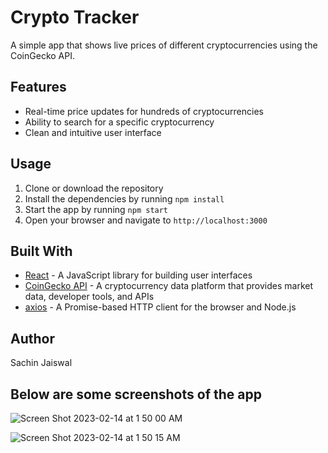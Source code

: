 # Crypto Tracker

A simple app that shows live prices of different cryptocurrencies using the CoinGecko API.

## Features

- Real-time price updates for hundreds of cryptocurrencies
- Ability to search for a specific cryptocurrency
- Clean and intuitive user interface

## Usage

1. Clone or download the repository
2. Install the dependencies by running `npm install`
3. Start the app by running `npm start`
4. Open your browser and navigate to `http://localhost:3000`

## Built With

- [React](https://reactjs.org) - A JavaScript library for building user interfaces
- [CoinGecko API](https://www.coingecko.com/api/docs/v3#/coins/get_coins_list) - A cryptocurrency data platform that provides market data, developer tools, and APIs
- [axios](https://github.com/axios/axios) - A Promise-based HTTP client for the browser and Node.js

## Author

Sachin Jaiswal

## Below are some screenshots of the app

![Screen Shot 2023-02-14 at 1 50 00 AM](https://user-images.githubusercontent.com/83384002/218673406-93353984-0363-46f8-9a7c-d4a5e0ad8039.png)

![Screen Shot 2023-02-14 at 1 50 15 AM](https://user-images.githubusercontent.com/83384002/218673456-e61f4419-b256-4bc6-a0ba-fb4727299a84.png)
